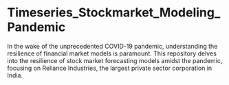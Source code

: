 # Timeseries_Stockmarket_Modeling_Pandemic
In the wake of the unprecedented COVID-19 pandemic, understanding the resilience of financial market models is paramount. This repository delves into the resilience of stock market forecasting models amidst the pandemic, focusing on Reliance Industries, the largest private sector corporation in India.
